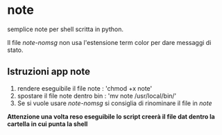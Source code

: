# note
semplice note per shell scritta in python.

Il file *note-nomsg* non usa l'estensione term color per dare messaggi di stato.

## Istruzioni app note
1. rendere eseguibile il file note : 'chmod +x note'
2. spostare il file note dentro bin : 'mv note /usr/local/bin/'
3. Se si vuole usare *note-nomsg* si consiglia di rinominare il file in *note*

**Attenzione una volta reso eseguibile lo script creerà il file dat dentro la cartella in cui punta la shell**
